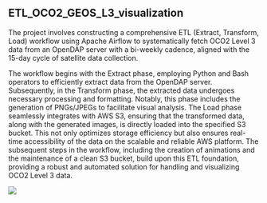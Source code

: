 ## ETL_OCO2_GEOS_L3_visualization
The project involves constructing a comprehensive ETL (Extract, Transform, Load) workflow using Apache Airflow to systematically fetch OCO2 Level 3 data from an OpenDAP server with a bi-weekly cadence, aligned with the 15-day cycle of satellite data collection. 
  
  The workflow begins with the Extract phase, employing Python and Bash operators to efficiently extract data from the OpenDAP server. Subsequently, in the Transform phase, the extracted data undergoes necessary processing and formatting. Notably, this phase includes the generation of PNGs/JPEGs to facilitate visual analysis. The Load phase seamlessly integrates with AWS S3, ensuring that the transformed data, along with the generated images, is directly loaded into the specified S3 bucket. This not only optimizes storage efficiency but also ensures real-time accessibility of the data on the scalable and reliable AWS platform. The subsequent steps in the workflow, including the creation of animations and the maintenance of a clean S3 bucket, build upon this ETL foundation, providing a robust and automated solution for handling and visualizing OCO2 Level 3 data.

![](https://github.com/sagarlimbu0/ETL_OCO2_GEOS_L3_visualization/blob/main/oco2_etl.jpg)
